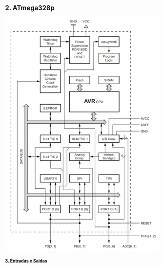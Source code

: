## 2. ATmega328p

<div align="center">
    <img src="Figuras\diagrama-de-blocos.png" />
</div>

#### [3. Entradas e Saídas](entradas-e-saidas.md)